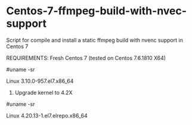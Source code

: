 # Centos-7-ffmpeg-build-with-nvec-support
Script for compile and install a static ffmpeg build with nvenc support in Centos 7

REQUIREMENTS:
Fresh Centos 7 (tested on Centos 7.6.1810 X64)

#uname -sr

Linux 3.10.0-957.el7.x86_64

1. Upgrade kernel to 4.2X

#uname -sr

Linux 4.20.13-1.el7.elrepo.x86_64
